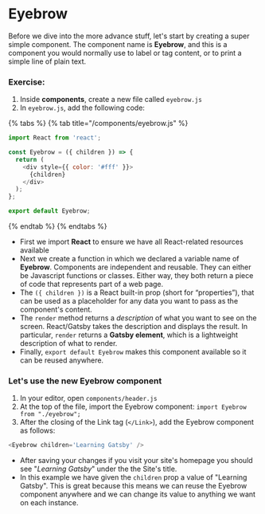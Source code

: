 # Eyebrow

Before we dive into the more advance stuff, let's start by creating a super simple component. The component name is **Eyebrow**, and this is a component you would normally use to label or tag content, or to print a simple line of plain text.

### Exercise:

1. Inside **components**, create a new file called `eyebrow.js`
2. In `eyebrow.js`, add the following code:

{% tabs %}
{% tab title="/components/eyebrow.js" %}
```javascript
import React from 'react';

const Eyebrow = ({ children }) => {
  return (
    <div style={{ color: '#fff' }}>
      {children}
    </div>
  );
};

export default Eyebrow;
```
{% endtab %}
{% endtabs %}

* First we import **React** to ensure we have all React-related resources available
* Next we create a function in which we declared a variable name of **Eyebrow**.  Components are independent and reusable. They can either be Javascript functions or classes. Either way, they both return a piece of code that represents part of a web page.
* The `({ children })` is a React built-in prop \(short for “properties”\), that can be used as a placeholder for any data you want to pass as the component's content.
* The `render` method returns a _description_ of what you want to see on the screen.  React/Gatsby takes the description and displays the result. In particular, `render` returns a **Gatsby element**, which is a lightweight description of what to render.
* Finally, `export default Eyebrow` makes this component available so it can be reused anywhere.

### Let's use the new Eyebrow component

1. In your editor, open `components/header.js`
2. At the top of the file, import the Eyebrow component: `import Eyebrow from "./eyebrow";`
3. After the closing of the Link tag \(`</Link>`\), add the Eyebrow component as follows:

```javascript
<Eyebrow children='Learning Gatsby' />
```

* After saving your changes if you visit your site's homepage you should see "_Learning Gatsby_" under the the Site's title.
* In this example we have given the `children` prop a value of "Learning Gatsby".  This is great because this means we can reuse the Eyebrow component anywhere and we can change its value to anything we want on each instance.

